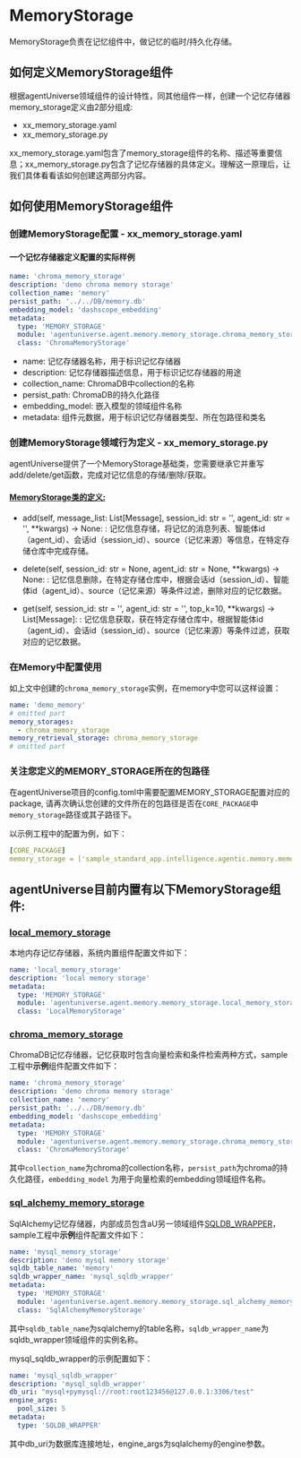 # MemoryStorage

MemoryStorage负责在记忆组件中，做记忆的临时/持久化存储。


## 如何定义MemoryStorage组件

根据agentUniverse领域组件的设计特性，同其他组件一样，创建一个记忆存储器memory_storage定义由2部分组成:

- xx_memory_storage.yaml
- xx_memory_storage.py

xx_memory_storage.yaml包含了memory_storage组件的名称、描述等重要信息；xx_memory_storage.py包含了记忆存储器的具体定义。理解这一原理后，让我们具体看看该如何创建这两部分内容。

## 如何使用MemoryStorage组件

### 创建MemoryStorage配置 - xx_memory_storage.yaml

#### 一个记忆存储器定义配置的实际样例

```yaml
name: 'chroma_memory_storage'
description: 'demo chroma memory storage'
collection_name: 'memory'
persist_path: '../../DB/memory.db'
embedding_model: 'dashscope_embedding'
metadata:
  type: 'MEMORY_STORAGE'
  module: 'agentuniverse.agent.memory.memory_storage.chroma_memory_storage'
  class: 'ChromaMemoryStorage'
```

- name: 记忆存储器名称，用于标识记忆存储器
- description: 记忆存储器描述信息，用于标识记忆存储器的用途
- collection_name: ChromaDB中collection的名称
- persist_path: ChromaDB的持久化路径
- embedding_model: 嵌入模型的领域组件名称
- metadata: 组件元数据，用于标识记忆存储器类型、所在包路径和类名

### 创建MemoryStorage领域行为定义 - xx_memory_storage.py

agentUniverse提供了一个MemoryStorage基础类，您需要继承它并重写add/delete/get函数，完成对记忆信息的存储/删除/获取。

#### [MemoryStorage类的定义:](../../../../../../agentuniverse/agent/memory/memory_storage/memory_storage.py)

- add(self, message_list: List[Message], session_id: str = '', agent_id: str = '', **kwargs) -> None:
  : 记忆信息存储，将记忆的消息列表、智能体id（agent_id）、会话id（session_id）、source（记忆来源）等信息，在特定存储仓库中完成存储。

- delete(self, session_id: str = None, agent_id: str = None, **kwargs) -> None:
  : 记忆信息删除，在特定存储仓库中，根据会话id（session_id）、智能体id（agent_id）、source（记忆来源）等条件过滤，删除对应的记忆数据。

- get(self, session_id: str = '', agent_id: str = '', top_k=10, **kwargs) -> List[Message]:
  : 记忆信息获取，获在特定存储仓库中，根据智能体id（agent_id）、会话id（session_id）、source（记忆来源）等条件过滤，获取对应的记忆数据。

### 在Memory中配置使用

如上文中创建的`chroma_memory_storage`实例，在memory中您可以这样设置：

```yaml
name: 'demo_memory'
# omitted part
memory_storages:
  - chroma_memory_storage
memory_retrieval_storage: chroma_memory_storage
# omitted part
```

### 关注您定义的MEMORY_STORAGE所在的包路径

在agentUniverse项目的config.toml中需要配置MEMORY_STORAGE配置对应的package,
请再次确认您创建的文件所在的包路径是否在`CORE_PACKAGE`中`memory_storage`路径或其子路径下。

以示例工程中的配置为例，如下：

```yaml
[CORE_PACKAGE]
memory_storage = ['sample_standard_app.intelligence.agentic.memory.memory_storage']
```

## agentUniverse目前内置有以下MemoryStorage组件:

### [local_memory_storage](../../../../../../agentuniverse/agent/memory/memory_storage/local_memory_storage.py)

本地内存记忆存储器，系统内置组件配置文件如下：

```yaml
name: 'local_memory_storage'
description: 'local memory storage'
metadata:
  type: 'MEMORY_STORAGE'
  module: 'agentuniverse.agent.memory.memory_storage.local_memory_storage'
  class: 'LocalMemoryStorage'
```

### [chroma_memory_storage](../../../../../../agentuniverse/agent/memory/memory_storage/chroma_memory_storage.py)

ChromaDB记忆存储器，记忆获取时包含向量检索和条件检索两种方式，sample工程中**示例**组件配置文件如下：

```yaml
name: 'chroma_memory_storage'
description: 'demo chroma memory storage'
collection_name: 'memory'
persist_path: '../../DB/memory.db'
embedding_model: 'dashscope_embedding'
metadata:
  type: 'MEMORY_STORAGE'
  module: 'agentuniverse.agent.memory.memory_storage.chroma_memory_storage'
  class: 'ChromaMemoryStorage'
```

其中`collection_name`为chroma的collection名称，`persist_path`为chroma的持久化路径，`embedding_model`
为用于向量检索的embedding领域组件名称。

### [sql_alchemy_memory_storage](../../../../../../agentuniverse/agent/memory/memory_storage/sql_alchemy_memory_storage.py)

SqlAlchemy记忆存储器，内部成员包含aU另一领域组件[SQLDB_WRAPPER](../../技术组件/存储/SQLDB_WRAPPER.md)，sample工程中**示例**组件配置文件如下：

```yaml
name: 'mysql_memory_storage'
description: 'demo mysql memory storage'
sqldb_table_name: 'memory'
sqldb_wrapper_name: 'mysql_sqldb_wrapper'
metadata:
  type: 'MEMORY_STORAGE'
  module: 'agentuniverse.agent.memory.memory_storage.sql_alchemy_memory_storage'
  class: 'SqlAlchemyMemoryStorage'
```

其中`sqldb_table_name`为sqlalchemy的table名称，`sqldb_wrapper_name`为sqldb_wrapper领域组件的实例名称。

mysql_sqldb_wrapper的示例配置如下：

```yaml
name: 'mysql_sqldb_wrapper'
description: 'mysql_sqldb_wrapper'
db_uri: "mysql+pymysql://root:root123456@127.0.0.1:3306/test"
engine_args:
  pool_size: 5
metadata:
  type: 'SQLDB_WRAPPER'
```

其中db_uri为数据库连接地址，engine_args为sqlalchemy的engine参数。